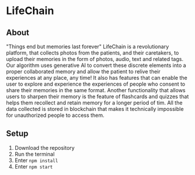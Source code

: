 # LifeChain

## About
"Things end but memories last forever"
LifeChain is a revolutionary platform, that collects photos from the patients, and their caretakers, to upload their memories in the form of photos, audio, text and related tags. Our algorithm uses generative AI to convert these discrete elements into a proper collaborated memory and allow the patient to relive their experiences at any place, any time! It also has features that can enable the user to explore and experience the experiences of people who consent to share their memories in the same format. Another functionality that allows users to sharpen their memory is the feature of flashcards and quizzes that helps them recollect and retain memory for a longer period of tim. All the data collected is stored in blockchain that makes it technically impossible for unauthorized people to access them.

## Setup
1. Download the repository
2. Run the terminal
3. Enter `npm install`
4. Enter `npm start`
